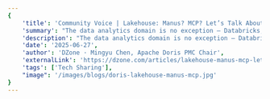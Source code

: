 ```yaml
---
{
    'title': 'Community Voice | Lakehouse: Manus? MCP? Let’s Talk About Lakehouse and AI',
    'summary': "The data analytics domain is no exception — Databricks, Snowflake, and Elasticsearch have all redefined themselves as AI data platforms or AI-ready data analytics and search products. Setting aside the “hype”, in today’s article, we’ll explore what relationship actually exists between Lakehouse and AI.",
    'description': "The data analytics domain is no exception — Databricks, Snowflake, and Elasticsearch have all redefined themselves as AI data platforms or AI-ready data analytics and search products. Setting aside the “hype”, in today’s article, we’ll explore what relationship actually exists between Lakehouse and AI.",
    'date': '2025-06-27',
    'author': 'DZone · Mingyu Chen, Apache Doris PMC Chair',
    'externalLink': 'https://dzone.com/articles/lakehouse-manus-mcp-lets-talk-about-lakehouse',
    'tags': ['Tech Sharing'],
    "image": '/images/blogs/doris-lakehouse-manus-mcp.jpg'
}
---
```


